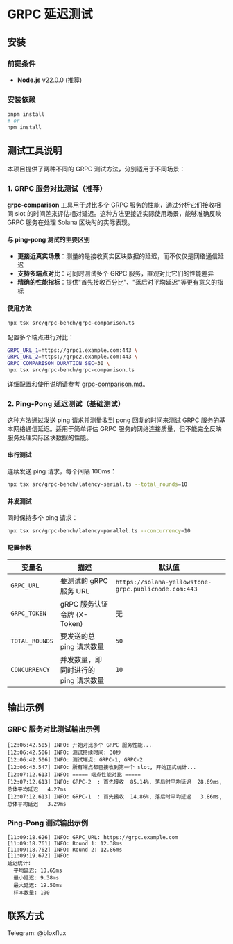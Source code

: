 # GRPC 延迟测试

## 安装

### 前提条件

- **Node.js** v22.0.0 (推荐)

### 安装依赖

```bash
pnpm install
# or
npm install
```

## 测试工具说明

本项目提供了两种不同的 GRPC 测试方法，分别适用于不同场景：

### 1. GRPC 服务对比测试（推荐）

**grpc-comparison** 工具用于对比多个 GRPC 服务的性能，通过分析它们接收相同 slot 的时间差来评估相对延迟。这种方法更接近实际使用场景，能够准确反映 GRPC 服务在处理 Solana 区块时的实际表现。

#### 与 ping-pong 测试的主要区别

- **更接近真实场景**：测量的是接收真实区块数据的延迟，而不仅仅是网络通信延迟
- **支持多端点对比**：可同时测试多个 GRPC 服务，直观对比它们的性能差异
- **精确的性能指标**：提供"首先接收百分比"、"落后时平均延迟"等更有意义的指标

#### 使用方法

```bash
npx tsx src/grpc-bench/grpc-comparison.ts
```

配置多个端点进行对比：

```bash
GRPC_URL_1=https://grpc1.example.com:443 \
GRPC_URL_2=https://grpc2.example.com:443 \
GRPC_COMPARISON_DURATION_SEC=30 \
npx tsx src/grpc-bench/grpc-comparison.ts
```

详细配置和使用说明请参考 [grpc-comparison.md](./grpc-comparison.md)。

### 2. Ping-Pong 延迟测试（基础测试）

这种方法通过发送 ping 请求并测量收到 pong 回复的时间来测试 GRPC 服务的基本网络通信延迟。适用于简单评估 GRPC 服务的网络连接质量，但不能完全反映服务处理实际区块数据的性能。

#### 串行测试

连续发送 ping 请求，每个间隔 100ms：

```bash
npx tsx src/grpc-bench/latency-serial.ts --total_rounds=10
```

#### 并发测试

同时保持多个 ping 请求：

```bash
npx tsx src/grpc-bench/latency-parallel.ts --concurrency=10
```

#### 配置参数

| 变量名         | 描述                                 | 默认值                                               |
| -------------- | ------------------------------------ | ---------------------------------------------------- |
| `GRPC_URL`     | 要测试的 gRPC 服务 URL               | `https://solana-yellowstone-grpc.publicnode.com:443` |
| `GRPC_TOKEN`   | gRPC 服务认证令牌 (X-Token)          | 无                                                   |
| `TOTAL_ROUNDS` | 要发送的总 ping 请求数量             | `50`                                                 |
| `CONCURRENCY`  | 并发数量，即同时进行的 ping 请求数量 | `10`                                                 |

## 输出示例

### GRPC 服务对比测试输出示例

```plaintext
[12:06:42.505] INFO: 开始对比多个 GRPC 服务性能...
[12:06:42.506] INFO: 测试持续时间: 30秒
[12:06:42.506] INFO: 测试端点: GRPC-1, GRPC-2
[12:06:43.547] INFO: 所有端点都已接收到第一个 slot, 开始正式统计...
[12:07:12.613] INFO: ===== 端点性能对比 =====
[12:07:12.613] INFO: GRPC-2  : 首先接收  85.14%, 落后时平均延迟  28.69ms, 总体平均延迟   4.27ms
[12:07:12.613] INFO: GRPC-1  : 首先接收  14.86%, 落后时平均延迟   3.86ms, 总体平均延迟   3.29ms
```

### Ping-Pong 测试输出示例

```plaintext
[11:09:18.626] INFO: GRPC_URL: https://grpc.example.com
[11:09:18.761] INFO: Round 1: 12.38ms
[11:09:18.762] INFO: Round 2: 12.86ms
[11:09:19.672] INFO:
延迟统计:
  平均延迟: 10.65ms
  最小延迟: 9.38ms
  最大延迟: 19.50ms
  样本数量: 100
```

## 联系方式

Telegram: @bloxflux
